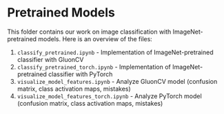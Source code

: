 # Pretrained Models

This folder contains our work on image classification with ImageNet-pretrained models. Here is an overview of the files:
1. `classify_pretrained.ipynb` - Implementation of ImageNet-pretrained classifier with GluonCV
2. `classify_pretrained_torch.ipynb` - Implementation of ImageNet-pretrained classifier with PyTorch
3. `visualize_model_features.ipynb` - Analyze GluonCV model (confusion matrix, class activation maps, mistakes)
4. `visualize_model_features_torch.ipynb` - Analyze PyTorch model (confusion matrix, class activation maps, mistakes)

